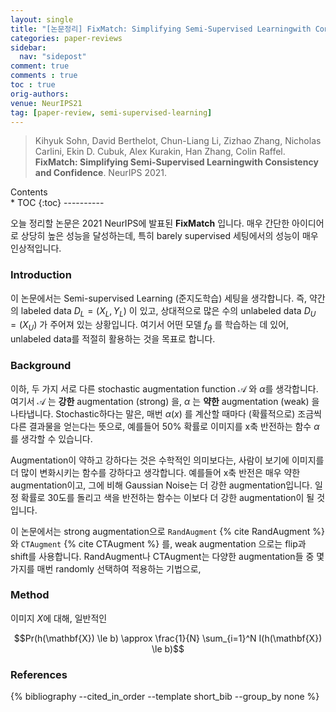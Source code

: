 ```yaml
---
layout: single
title: "[논문정리] FixMatch: Simplifying Semi-Supervised Learningwith Consistency and Confidence"
categories: paper-reviews
sidebar:
  nav: "sidepost"
comment: true
comments : true
toc : true
orig-authors: 
venue: NeurIPS21
tag: [paper-review, semi-supervised-learning] 
---
```


> Kihyuk Sohn, David Berthelot, Chun-Liang Li, Zizhao Zhang, Nicholas Carlini, Ekin D. Cubuk, Alex Kurakin, Han Zhang, Colin Raffel.  **FixMatch: Simplifying Semi-Supervised Learningwith Consistency and Confidence**. NeurIPS 2021.

<div id="toc">
Contents
</div>
* TOC
{:toc}
----------

오늘 정리할 논문은 2021 NeurIPS에 발표된 **FixMatch**   입니다. 
매우 간단한 아이디어로 상당히 높은 성능을 달성하는데, 특히 barely supervised 세팅에서의 성능이 매우 인상적입니다. 

### Introduction
이 논문에서는 Semi-supervised Learning (준지도학습) 세팅을 생각합니다. 
즉, 약간의 labeled data $D_L = (X_L, Y_L)$ 이 있고,
상대적으로 많은 수의 unlabeled data $D_U = (X_U)$ 가 주어져 있는 상황입니다. 
여기서 어떤 모델 $f_\theta$ 를 학습하는 데 있어, unlabeled data를 적절히 활용하는 것을 목표로 합니다. 

### Background
이하, 두 가지 서로 다른 stochastic augmentation function $\mathcal{A}$ 와 $\alpha$를 생각합니다. 여기서 $\mathcal{A}$ 는 **강한** augmentation (strong) 을, $\alpha$ 는 **약한** augmentation (weak) 을 나타냅니다. 
Stochastic하다는 말은, 매번 $\alpha(x)$ 를 계산할 때마다 (확률적으로) 조금씩 다른 결과물을 얻는다는 뜻으로, 
예를들어 50% 확률로 이미지를 x축 반전하는 함수 $\alpha$를 생각할 수 있습니다.

Augmentation이 약하고 강하다는 것은 수학적인 의미보다는, 사람이 보기에 이미지를 더 많이 변화시키는 함수를 강하다고 생각합니다. 예를들어 x축 반전은 매우 약한 augmentation이고, 그에 비해 Gaussian Noise는 더 강한 augmentation입니다. 일정 확률로 30도를 돌리고 색을 반전하는 함수는 이보다 더 강한 augmentation이 될 것입니다. 

이 논문에서는 strong augmentation으로 `RandAugment` {% cite RandAugment %} 와 `CTAugment` {% cite CTAugment %} 를, weak augmentation 으로는 flip과 shift를 사용합니다. RandAugment나 CTAugment는 다양한 augmentation들 중 몇가지를 매번 randomly 선택하여 적용하는 기법으로, 


### Method
이미지 $X$에 대해, 일반적인 

$$Pr(h(\mathbf{X}) \le b) \approx \frac{1}{N} \sum_{i=1}^N I(h(\mathbf{X}) \le b)$$

### References
{% bibliography --cited_in_order --template short_bib --group_by none %}
